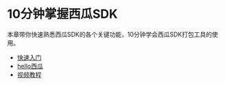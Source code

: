 # 10分钟掌握西瓜SDK

本章带你快速熟悉西瓜SDK的各个关键功能，10分钟学会西瓜SDK打包工具的使用。


* [快速入门](./quick_start.md)
* [hello西瓜](./hello_xgsdk.md)
* [视频教程](./video_tutorial.md)